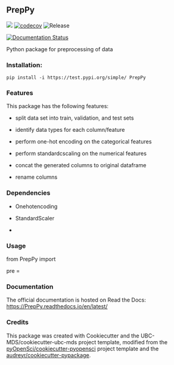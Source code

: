 ## PrepPy 

![](https://github.com/UBC-MDS/PrepPy/workflows/build/badge.svg) [![codecov](https://codecov.io/gh/UBC-MDS/PrepPy/branch/master/graph/badge.svg)](https://codecov.io/gh/UBC-MDS/PrepPy) ![Release](https://github.com/UBC-MDS/PrepPy/workflows/Release/badge.svg)

[![Documentation Status](https://readthedocs.org/projects/PrepPy/badge/?version=latest)](https://PrepPy.readthedocs.io/en/latest/?badge=latest)

Python package for preprocessing of data

### Installation:

```
pip install -i https://test.pypi.org/simple/ PrepPy
```

### Features
This package has the following features:

- split data set into train, validation, and test sets

- identify data types for each column/feature 

- perform one-hot encoding on the categorical features

- perform standardcscaling on the numerical features

- concat the generated columns to original dataframe

- rename columns



### Dependencies

- Onehotencoding

- StandardScaler

- 

### Usage

from PrepPy import 

pre = 

### Documentation
The official documentation is hosted on Read the Docs: <https://PrepPy.readthedocs.io/en/latest/>

### Credits
This package was created with Cookiecutter and the UBC-MDS/cookiecutter-ubc-mds project template, modified from the [pyOpenSci/cookiecutter-pyopensci](https://github.com/pyOpenSci/cookiecutter-pyopensci) project template and the [audreyr/cookiecutter-pypackage](https://github.com/audreyr/cookiecutter-pypackage).
